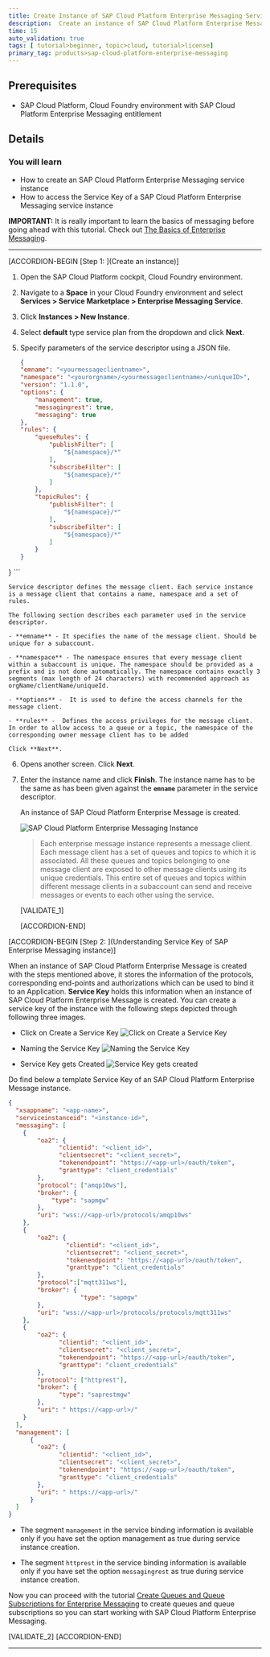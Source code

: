 ```yaml
---
title: Create Instance of SAP Cloud Platform Enterprise Messaging Service
description:  Create an instance of SAP Cloud Platform Enterprise Messaging service from SAP Cloud Platform Cockpit and understand in detail about it's each property.  
time: 15
auto_validation: true
tags: [ tutorial>beginner, topic>cloud, tutorial>license]
primary_tag: products>sap-cloud-platform-enterprise-messaging
---
```


## Prerequisites
- SAP Cloud Platform, Cloud Foundry environment with SAP Cloud Platform Enterprise Messaging entitlement  

## Details
### You will learn
  - How to create an SAP Cloud Platform Enterprise Messaging service instance
  - How to access the Service Key of a SAP Cloud Platform Enterprise Messaging service instance


**IMPORTANT:** It is really important to learn the basics of messaging before going ahead with this tutorial. Check out [The Basics of Enterprise Messaging](cp-enterprisemessaging-learn-messaging-concepts).


---


[ACCORDION-BEGIN [Step 1: ](Create an instance)]

1. Open the SAP Cloud Platform cockpit, Cloud Foundry environment.

2. Navigate to a **Space** in your Cloud Foundry environment and select **Services >  Service Marketplace > Enterprise Messaging Service**.

3. Click **Instances > New Instance**.

4. Select **default** type service plan from the dropdown and click **Next**.

5. Specify parameters of the service descriptor using a JSON file.

    ```JSON
    {
    "emname": "<yourmessageclientname>",
    "namespace": "<yourorgname>/<yourmessageclientname>/<uniqueID>",
    "version": "1.1.0",
    "options": {
        "management": true,
        "messagingrest": true,
        "messaging": true
    },
	"rules": {
        "queueRules": {
            "publishFilter": [
                "${namespace}/*"
            ],
            "subscribeFilter": [
                "${namespace}/*"
            ]
        },
        "topicRules": {
            "publishFilter": [
                "${namespace}/*"
            ],
            "subscribeFilter": [
                "${namespace}/*"
            ]
        }
    }
}
    ```



    Service descriptor defines the message client. Each service instance is a message client that contains a name, namespace and a set of rules.

    The following section describes each parameter used in the service descriptor.

    - **emname** - It specifies the name of the message client. Should be unique for a subaccount.

    - **namespace** - The namespace ensures that every message client within a subaccount is unique. The namespace should be provided as a prefix and is not done automatically. The namespace contains exactly 3 segments (max length of 24 characters) with recommended approach as orgName/clientName/uniqueId.

    - **options** -  It is used to define the access channels for the message client.

    - **rules** -  Defines the access privileges for the message client. In order to allow access to a queue or a topic, the namespace of the corresponding owner message client has to be added

    Click **Next**.

6. Opens another screen. Click **Next**.

7. Enter the instance name and click **Finish**. The instance name has to be the same as has been given against the **`emname`** parameter in the service descriptor.

    An instance of SAP Cloud Platform Enterprise Message is created.

    ![SAP Cloud Platform Enterprise Messaging Instance](em-instance-creation.PNG)

    >Each enterprise message instance represents a message client. Each message client has a set of queues and topics to which it is associated. All these queues and topics belonging to one message client are exposed to other message clients using its unique credentials. This entire set of queues and topics within different message clients in a subaccount can send and receive messages or events to each other using the service.  

    [VALIDATE_1]


    [ACCORDION-END]

[ACCORDION-BEGIN [Step 2: ](Understanding Service Key of SAP Enterprise Messaging instance)]

When an instance of SAP Cloud Platform Enterprise Message is created with the steps mentioned above, it stores the information of the protocols, corresponding end-points and authorizations which can be used to bind it to an Application. **Service Key** holds this information when an instance of SAP Cloud Platform Enterprise Message is created.
You can create a service key of the instance with the following steps depicted through following three images.

  - Click on Create a Service Key
  ![Click on Create a Service Key](ServiceKeys1.png)

  - Naming the Service Key
  ![Naming the Service Key](ServiceKeys2.png)

  - Service Key gets Created
  ![Service Key gets created](ServiceKeys3.png)

Do find below a template Service Key of an SAP Cloud Platform Enterprise Message instance.
```JSON
{
  "xsappname": "<app-name>",
  "serviceinstanceid": "<instance-id>",
  "messaging": [
    {
        "oa2": {
              "clientid": "<client_id>",
              "clientsecret": "<client_secret>",
              "tokenendpoint": "https://<app-url>/oauth/token",
              "granttype": "client_credentials"
        },
        "protocol": ["amqp10ws"],
        "broker": {
            "type": "sapmgw"
        },
        "uri": "wss://<app-url>/protocols/amqp10ws"
    },
    {
        "oa2": {
                "clientid": "<client_id>",
                "clientsecret": "<client_secret>",
                "tokenendpoint": "https://<app-url>/oauth/token",
                "granttype": "client_credentials"
        },
        "protocol":["mqtt311ws"],
        "broker": {
                    "type": "sapmgw"
        },
        "uri": "wss://<app-url>/protocols/protocols/mqtt311ws"
    },
    {
        "oa2": {
              "clientid": "<client_id>",
              "clientsecret": "<client_secret>",
              "tokenendpoint": "https://<app-url>/oauth/token",
              "granttype": "client_credentials"
        },
        "protocol": ["httprest"],
        "broker": {
              "type": "saprestmgw"
        },
        "uri": " https://<app-url>/"
    }
  ],
  "management": [
      {
        "oa2": {
              "clientid": "<client_id>",
              "clientsecret": "<client_secret>",
              "tokenendpoint": "https://<app-url>/oauth/token",
              "granttype": "client_credentials"
        },
        "uri": " https://<app-url>/"
      }
  ]
}

```
 - The segment `management` in the service binding information is available only if you have set the option management as true during service instance creation.

 - The segment `httprest` in the service binding information is available only if you have set the option `messagingrest` as true during service instance creation.

Now you can proceed with the tutorial [Create Queues and Queue Subscriptions for Enterprise Messaging](cp-enterprisemessaging-queue-queuesubscription) to create queues and queue subscriptions so you can start working with SAP Cloud Platform Enterprise Messaging.

[VALIDATE_2]
[ACCORDION-END]



---
